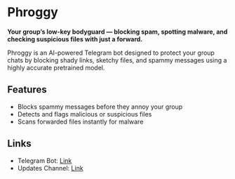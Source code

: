 # Phroggy
**Your group’s low-key bodyguard — blocking spam, spotting malware, and checking suspicious files with just a forward.**

Phroggy is an AI-powered Telegram bot designed to protect your group chats by blocking shady links, sketchy files, and spammy messages using a highly accurate pretrained model.

## Features
- Blocks spammy messages before they annoy your group  
- Detects and flags malicious or suspicious files  
- Scans forwarded files instantly for malware  

## Links
- Telegram Bot: [Link](https://t.me/Phroggy_Bot)
- Updates Channel: [Link](https://t.me/Phroggy_Updates)
